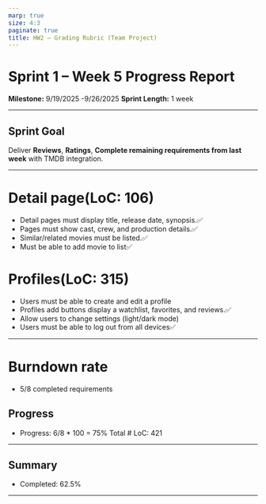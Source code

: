 ```yaml
---
marp: true
size: 4:3
paginate: true
title: HW2 – Grading Rubric (Team Project)
---
```



# Sprint 1 – Week 5 Progress Report
**Milestone:** 9/19/2025 -9/26/2025
**Sprint Length:** 1 week 

---

## Sprint Goal  
Deliver **Reviews**, **Ratings**, **Complete remaining requirements from last week** with TMDB integration.

---


# Detail page(LoC: 106)
- Detail pages must display title, release date, synopsis.✅
- Pages must show cast, crew, and production details.✅
- Similar/related movies must be listed.✅
- Must be able to add movie to list✅

# Profiles(LoC: 315)
- Users must be able to create and edit a profile
- Profiles add buttons display a watchlist, favorites, and reviews.✅
- Allow users to change settings (light/dark mode)
- Users must be able to log out from all devices✅



---


# Burndown rate

- 5/8 completed requirements

## Progress 
- Progress: 6/8 * 100 = 75%
Total # LoC: 421

---
## Summary
- Completed: 62.5%


---



